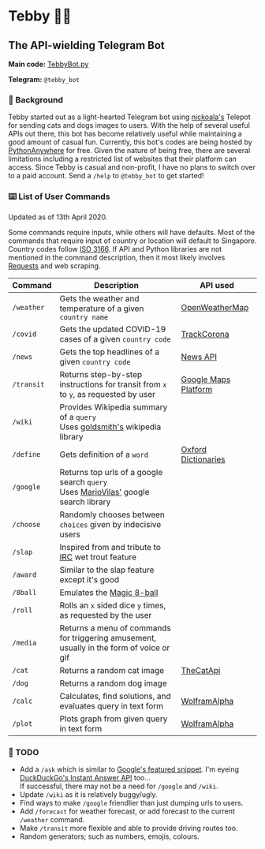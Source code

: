 # Tebby :teddy_bear::robot:
## The API-wielding Telegram Bot

**Main code:** [TebbyBot.py](TebbyBot.py)

**Telegram:** `@tebby_bot`
### :thought_balloon: Background
Tebby started out as a light-hearted Telegram bot using [nickoala's](https://github.com/nickoala/telepot) Telepot for sending cats and dogs images to users.
With the help of several useful APIs out there, this bot has become relatively useful while
maintaining a good amount of casual fun. Currently, this bot's codes are being hosted by [PythonAnywhere](https://www.pythonanywhere.com) for free. Given the nature of being free, there are several limitations including a restricted list of websites that their platform can access. Since Tebby is casual and non-profit, I have no
plans to switch over to a paid account. Send a `/help` to `@tebby_bot` to get started!

### :keyboard: List of User Commands
Updated as of 13th April 2020.

Some commands require inputs, while others will have defaults. Most of the commands that require input of country or location will default to Singapore. Country codes follow [ISO 3166](https://en.wikipedia.org/wiki/List_of_ISO_3166_country_codes). If API and Python libraries are not mentioned in the command description, then it most likely involves [Requests](https://requests.readthedocs.io/en/master/) and web scraping.

Command | Description | API used
-------- | -------- | ------
`/weather` | Gets the weather and temperature of a given `country name` | [OpenWeatherMap](https://openweathermap.org/api)
`/covid` | Gets the updated COVID-19 cases of a given `country code` | [TrackCorona](https://www.trackcorona.live/api)
`/news` | Gets the top headlines of a given `country code` | [News API](https://newsapi.org/)
`/transit` | Returns step-by-step instructions for transit from `x` to `y`, as requested by user | [Google Maps Platform](https://developers.google.com/maps/documentation)
`/wiki` | Provides Wikipedia summary of a `query`<br>Uses [goldsmith's](https://github.com/goldsmith/Wikipedia) wikipedia library
`/define` | Gets definition of a `word` | [Oxford Dictionaries](https://developer.oxforddictionaries.com/)
`/google` | Returns top urls of a google search `query`<br>Uses [MarioVilas'](https://github.com/MarioVilas/googlesearch) google search library
`/choose` | Randomly chooses between `choices` given by indecisive users
`/slap` | Inspired from and tribute to [IRC](https://en.wikipedia.org/wiki/Wikipedia:Whacking_with_a_wet_trout) wet trout feature
`/award` | Similar to the slap feature except it's good
`/8ball` | Emulates the [Magic 8-ball](https://en.wikipedia.org/wiki/Magic_8-Ball)
`/roll` | Rolls an `x` sided dice `y` times, as requested by the user
`/media` | Returns a menu of commands for triggering amusement,<br>usually in the form of voice or gif
`/cat` | Returns a random cat image | [TheCatApi](https://docs.thecatapi.com/)
`/dog` | Returns a random dog image
`/calc` | Calculates, find solutions, and evaluates query in text form | [WolframAlpha](https://products.wolframalpha.com/api/)
`/plot` | Plots graph from given query in text form| [WolframAlpha](https://products.wolframalpha.com/api/)


### :microscope: TODO
- Add a `/ask` which is similar to [Google's featured snippet](https://support.google.com/websearch/answer/9351707?p=featured_snippets&hl=en-SG&visit_id=637223398998406223-969856675&rd=1). I'm eyeing [DuckDuckGo's Instant Answer API](https://duckduckgo.com/api) too...<br>If successful, there may not be a need for `/google` and `/wiki`.
- Update `/wiki` as it is relatively buggy/ugly.
- Find ways to make `/google` friendlier than just dumping urls to users.
- Add `/forecast` for weather forecast, or add forecast to the current `/weather` command.
- Make `/transit` more flexible and able to provide driving routes too.
- Random generators; such as numbers, emojis, colours.
